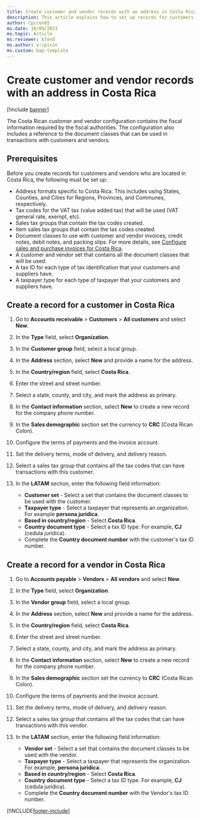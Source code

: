 ```yaml
---
title: Create customer and vendor records with an address in Costa Rica
description: This article explains how to set up records for customers and vendors located in Costa Rica. 
author: Cpicon85
ms.date: 10/09/2023
ms.topic: Article
ms.reviewer: kfend
ms.author: v-cpicon
ms.custom: bap-template
---
```


# Create customer and vendor records with an address in Costa Rica

[!include [banner](../../includes/banner.md)]

The Costa Rican customer and vendor configuration contains the fiscal information required by the fiscal authorities. The configuration also includes a reference to the document classes that can be used in transactions with customers and vendors.

## Prerequisites
Before you create records for customers and vendors who are located in Costa Rica, the following must be set up:

- Address formats specific to Costa Rica. This includes using States, Counties, and Cities for Regions, Provinces, and Communes, respectively.
- Tax codes for the VAT tax (value added tax) that will be used (VAT general rate, exempt, etc).
- Sales tax groups that contain the tax codes created.
- Item sales tax groups that contain the tax codes created.
- Document classes to use with customer and vendor invoices, credit notes, debit notes, and packing slips. For more details, see [Configure sales and purchase invoices for Costa Rica](ltm-configure-invoices-costa-rica.md).
- A customer and vendor set that contains all the document classes that will be used.
- A tax ID for each type of tax identification that your customers and suppliers have.
- A taxpayer type for each type of taxpayer that your customers and suppliers have.

## Create a record for a customer in Costa Rica

1. Go to **Accounts receivable** > **Customers** > **All customers** and select **New**.
2. In the **Type** field, select **Organization**.
3. In the **Customer group** field, select a local group.
4. In the **Address** section, select **New** and provide a name for the address.
5. In the **Country/region** field, select **Costa Rica**.
6. Enter the street and street number.
7. Select a state, county, and city, and mark the address as primary. 
8. In the **Contact information** section, select **New** to create a new record for the company phone number. 
9. In the **Sales demographic** section set the currency to **CRC** (Costa Rican Colon).
10. Configure the terms of payments and the invoice account.
11. Set the delivery terms, mode of delivery, and delivery reason.
12. Select a sales tax group that contains all the tax codes that can have transactions with this customer.
13. In the **LATAM** section, enter the following field information:

    - **Customer set** - Select a set that contains the document classes to be used with the customer.
    - **Taxpayer type** - Select a taxpayer that represents an organization. For example **persona juridica**.
    - **Based in country/region** - Select **Costa Rica**.
    - **Country document type** - Select a tax ID type. For example, **CJ** (cedula juridica).
    - Complete the **Country document number** with the customer's tax ID number.

## Create a record for a vendor in Costa Rica

1. Go to **Accounts payable** > **Vendors** > **All vendors** and select **New**.
2. In the **Type** field, select **Organization**.
3. In the **Vendor group** field, select a local group.
4. In the **Address** section, select **New** and provide a name for the address.
5. In the **Country/region** field, select **Costa Rica**.
6. Enter the street and street number.
7. Select a state, county, and city, and mark the address as primary. 
8. In the **Contact information** section, select **New** to create a new record for the company phone number. 
9. In the **Sales demographic** section set the currency to **CRC** (Costa Rican Colon).
10. Configure the terms of payments and the invoice account.
11. Set the delivery terms, mode of delivery, and delivery reason.
12. Select a sales tax group that contains all the tax codes that can have transactions with this vendor.
13. In the **LATAM** section, enter the following field information:

    - **Vendor set** - Select a set that contains the document classes to be used with the vendor.
    - **Taxpayer type** - Select a taxpayer that represents the organization. For example, **persona juridica**.
    - **Based in country/region** - Select **Costa Rica**.
    * **Country document type** - Select a tax ID type. For example, **CJ** (cedula juridica).
    * Complete the **Country document number** with the Vendor's tax ID number.


[!INCLUDE[footer-include](../../../includes/footer-banner.md)]
